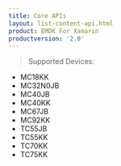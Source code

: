 ```yaml
---
title: Core APIs
layout: list-content-api.html
product: EMDK For Xamarin
productversion: '2.0'
---
```


>Supported Devices:
* MC18KK
* MC32N0JB
* MC40JB
* MC40KK
* MC67JB
* MC92KK
* TC55JB
* TC55KK
* TC70KK
* TC75KK











